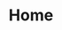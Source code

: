 ---
home: true
layout: BlogHome
hero: true
title: "Home"
heroText: "AiCell: AI全栈知识体系"
tagline: "成为未来世界的幸存者"
heroImage: "/logo.png"
bgImage: "/img/bg5.png"
heroFullScreen: true

---